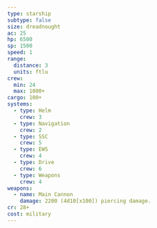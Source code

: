 ```yaml
---
type: starship
subtype: false
size: dreadnought
ac: 25
hp: 6500
sp: 1500
speed: 1
range:
  distance: 3
  units: ftlu
crew:
  min: 24
  max: 1000+
cargo: 100+
systems:
  - type: Helm
    crew: 3
  - type: Navigation
    crew: 2
  - type: SSC
    crew: 5
  - type: EWS
    crew: 4
  - type: Drive
    crew: 6
  - type: Weapons
    crew: 4
weapons:
  - name: Main Cannon
    damage: 2200 (4d10[x100]) piercing damage.
cr: 28+
cost: military
---
```

